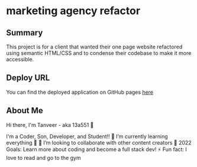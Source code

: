 # marketing agency refactor

## Summary

This project is for a client that wanted their one page website refactored using semantic HTML/CSS and to condense their codebase to make it more accessible.

## Deploy URL

You can find the deployed application on GitHub pages [here](https://13a551.github.io/Marketing-Agency-Refactor-Project/)

## About Me

Hi there, I'm Tanveer - aka 13a551 👋

I'm a Coder, Son, Developer, and Student!!
🌱 I’m currently learning everything 🤣
👯 I’m looking to collaborate with other content creators
🥅 2022 Goals: Learn more about coding and become a full stack dev!
⚡ Fun fact: I love to read and go to the gym
